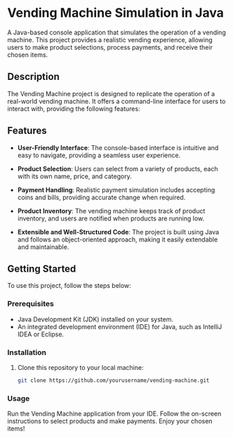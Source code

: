 # Vending Machine Simulation in Java



A Java-based console application that simulates the operation of a vending machine. This project provides a realistic vending experience, allowing users to make product selections, process payments, and receive their chosen items.

## Description
The Vending Machine project is designed to replicate the operation of a real-world vending machine. It offers a command-line interface for users to interact with, providing the following features:

## Features
- **User-Friendly Interface**: The console-based interface is intuitive and easy to navigate, providing a seamless user experience.

- **Product Selection**: Users can select from a variety of products, each with its own name, price, and category.

- **Payment Handling**: Realistic payment simulation includes accepting coins and bills, providing accurate change when required.

- **Product Inventory**: The vending machine keeps track of product inventory, and users are notified when products are running low.

- **Extensible and Well-Structured Code**: The project is built using Java and follows an object-oriented approach, making it easily extendable and maintainable.

## Getting Started
To use this project, follow the steps below:

### Prerequisites
- Java Development Kit (JDK) installed on your system.
- An integrated development environment (IDE) for Java, such as IntelliJ IDEA or Eclipse.

### Installation
1. Clone this repository to your local machine:

   ```sh
   git clone https://github.com/yourusername/vending-machine.git


### Usage
Run the Vending Machine application from your IDE.
Follow the on-screen instructions to select products and make payments.
Enjoy your chosen items!


